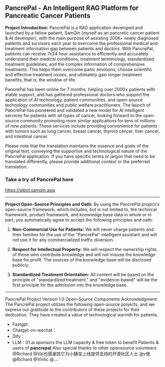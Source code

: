 ## PancrePal - An Intelligent RAG Platform for Pancreatic Cancer Patients


**Project Introduction:**
PancrePal is a RAG application developed and launched by a fellow patient, SamQin (myself as an pancretic cancer patient & AI developer), with the main purpose of assisting 200K+ newly diagnosed patients and survivors each year to overcome the professional medical and treatment information gap between patients and doctors. With PancrePal, patients can receive 7x24 hour assistance to efficiently and accurately understand their medical conditions, treatment terminology, standardized treatment guidelines, and the complex information of comprehensive treatments. This helps them overcome panic emotions, choose scientific and effective treatment routes, and ultimately gain longer treatment benefits, that is, the window of life.

PancrePal has been online for 7 months, helping over 2000+ patients with stable support, and has gathered professional doctors who support the application of AI technology, patient communities, and open-source technology communities and public welfare practitioners. The launch of PancrePal has pioneered and validated a new model for AI intelligent services for patients with all types of cancer, looking forward to the open-source community promoting more similar applications for tens of millions of new patients. These services include providing convenience for patients with tumors such as lung cancer, breast cancer, thyroid cancer, liver cancer, and intestinal cancer.

Please note that the translation maintains the essence and goals of the original text, conveying the supportive and technological nature of the PancrePal application. If you have specific terms or jargon that need to be translated differently, please provide additional context or the preferred translation.

### Take a try of PancrePal here
https://aibot.samqin.asia

---

**Project Open-Source Principles and Oath:**
By using the PancrePal project's open-source framework, which includes, but is not limited to, the technical framework, product framework, and knowledge base data in whole or in part, you automatically agree to accept the following principles and oath:

1. **Non-Commercial Use for Patients:** We will never charge patients and their families for the use of the "PancrePal" intelligent assistant and will not use it for any commercialized traffic diversion.

2. **Respect for Intellectual Property:** We will respect the ownership rights of those who contribute knowledge and will not misuse the knowledge base for profit. The sources of the knowledge base will be disclosed publicly.

3. **Standardized Treatment Orientation:** All content will be based on the principle of "standardized treatment," and "evidence-based" will be the first principle for the admission into the knowledge base.

---
PancrePal Project Version 1.0 Open-Source Components Acknowledgment:
The PancrePal project utilizes the following open-source projects, and we express our gratitude to the contributors of these projects for their dedication. They have created a value of technological warmth for patients.

* Fastgpt:
* Chatgpt-on-wechat：
* Dify：
* LLM：01.ai sponsors the LLM capacity & free token to benefit Patients & users of **pancrepal**
Also special thanks to other opensource volunteers @Richard @Val也感谢其它为小胰宝上线提供支持的开源社区人士 @v佬 @Richard @Vinlic @....

